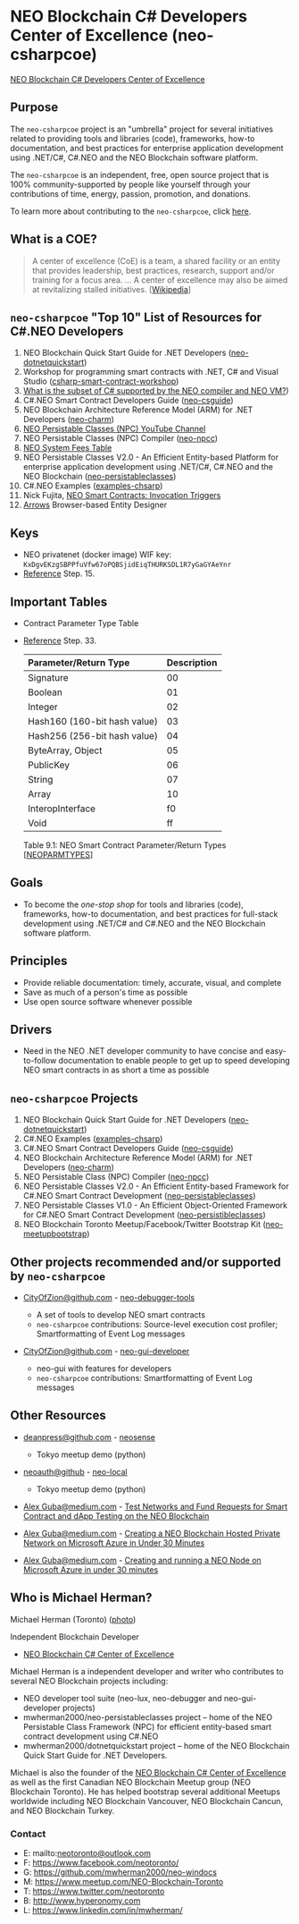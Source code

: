 ﻿# NEO Blockchain C# Developers Center of Excellence (neo-csharpcoe)

[NEO Blockchain C# Developers Center of Excellence](https://github.com/mwherman2000/neo-csharpcoe/blob/master/README.md)

## Purpose

The `neo-csharpcoe` project is an "umbrella" project for several initiatives related to providing tools and libraries (code), frameworks, how-to documentation, and best practices for enterprise application development using .NET/C#, C#.NEO and the NEO Blockchain software platform.

The `neo-csharpcoe` is an independent, free, open source project that is 100% community-supported by people like yourself through your contributions of time, energy, passion, promotion, and donations.  

To learn more about contributing to the `neo-csharpcoe`, click [here](https://github.com/mwherman2000/neo-csharpcoe/blob/master/CONTRIBUTE.md).

## What is a COE?

>A center of excellence (CoE) is a team, a shared facility or an entity that provides leadership, best practices, research, support and/or training for a focus area. ... A center of excellence may also be aimed at revitalizing stalled initiatives. [[Wikipedia](https://en.wikipedia.org/wiki/Center_of_excellence)]

## `neo-csharpcoe` "Top 10" List of Resources for C#.NEO Developers

1. NEO Blockchain Quick Start Guide for .NET Developers ([neo-dotnetquickstart](https://github.com/mwherman2000/neo-dotnetquickstart/blob/master/README.md))
2. Workshop for programming smart contracts with .NET, C# and Visual Studio ([csharp-smart-contract-workshop](https://github.com/mwherman2000/csharp-smart-contract-workshop/blob/master/README.md))
3. [What is the subset of C# supported by the NEO compiler and NEO VM?](https://github.com/mwherman2000/neo-persistibleclasses/blob/master/README.md#what-is-the-subset-of-c-supported-by-the-neo-compiler-and-neo-vm))
4. C#.NEO Smart Contract Developers Guide ([neo-csguide](https://github.com/mwherman2000/neo-csguide))
5. NEO Blockchain Architecture Reference Model (ARM) for .NET Developers ([neo-charm](https://github.com/mwherman2000/neo-charm))
6. [NEO Persistable Classes (NPC) YouTube Channel](https://www.youtube.com/playlist?list=PLU-rWqHm5p46bIDXPNf4c2JP_AOkopnV5)
7. NEO Persistable Classes (NPC) Compiler ([neo-npcc](https://github.com/mwherman2000/neo-npcc))
8. [NEO System Fees Table](http://docs.neo.org/en-us/sc/systemfees.html)
9. NEO Persistable Classes V2.0 - An Efficient Entity-based Platform for enterprise application development using .NET/C#, C#.NEO and the NEO Blockchain ([neo-persistableclasses](https://github.com/mwherman2000/neo-persistableclasses))
10. C#.NEO Examples ([examples-chsarp](https://github.com/mwherman2000/examples-csharp/blob/master/README.md))
11. Nick Fujita, [NEO Smart Contracts: Invocation Triggers](https://medium.com/@nickfujita/neo-smart-contracts-invocation-triggers-490f945902e1)
12. [Arrows](http://www.apcjones.com/arrows/#) Browser-based Entity Designer   

## Keys

* NEO privatenet (docker image) WIF key: `KxDgvEKzgSBPPfuVfw67oPQBSjidEiqTHURKSDL1R7yGaGYAeYnr` 
* [Reference](https://github.com/mwherman2000/neo-dotnetquickstart/blob/master/EN-us/09-deploytestsmartcontract.md) Step. 15.

## Important Tables

* Contract Parameter Type Table 
* [Reference](https://github.com/mwherman2000/neo-dotnetquickstart/blob/master/EN-us/09-deploytestsmartcontract.md) Step. 33.


    Parameter/Return&nbsp;Type | Description |
    :--------|:---------------------- |
    Signature|00|
    Boolean|01|
    Integer|02|
    Hash160 (160-bit hash value)|03|
    Hash256 (256-bit hash value)|04|
    ByteArray, Object|05|
    PublicKey|06|
    String|07|
    Array|10|
    InteropInterface|f0|   
    Void|ff|
    
    Table 9.1: NEO Smart Contract Parameter/Return Types [[NEOPARMTYPES](http://docs.neo.org/en-us/sc/tutorial/Parameter.html)]


## Goals

* To become the *one-stop shop* for tools and libraries (code), frameworks, how-to documentation, and best practices for full-stack development using .NET/C# and C#.NEO and the NEO Blockchain software platform.

## Principles

* Provide reliable documentation: timely, accurate, visual, and complete
* Save as much of a person's time as possible
* Use open source software whenever possible

## Drivers

* Need in the NEO .NET developer community to have concise and easy-to-follow documentation to enable people to get up to speed developing NEO smart contracts in as short a time as possible

## `neo-csharpcoe` Projects

1. NEO Blockchain Quick Start Guide for .NET Developers ([neo-dotnetquickstart](https://github.com/mwherman2000/neo-dotnetquickstart))
2. C#.NEO Examples ([examples-chsarp](https://github.com/mwherman2000/examples-csharp))
3. C#.NEO Smart Contract Developers Guide ([neo-csguide](https://github.com/mwherman2000/neo-csguide))
4. NEO Blockchain Architecture Reference Model (ARM) for .NET Developers ([neo-charm](https://github.com/mwherman2000/neo-charm))
5. NEO Persistable Class (NPC) Compiler ([neo-npcc](https://github.com/mwherman2000/neo-npcc))
6. NEO Persistable Classes V2.0 - An Efficient Entity-based Framework for C#.NEO Smart Contract Development ([neo-persistableclasses](https://github.com/mwherman2000/neo-persistableclasses))
7. NEO Persistable Classes V1.0 - An Efficient Object-Oriented Framework for C#.NEO Smart Contract Development ([neo-persistibleclasses](https://github.com/mwherman2000/neo-persistibleclasses))
8. NEO Blockchain Toronto Meetup/Facebook/Twitter Bootstrap Kit ([neo-meetupbootstrap](https://github.com/mwherman2000/neo-meetupbootstrap))

## Other projects recommended and/or supported by `neo-csharpcoe`

* [CityOfZion@github.com](https://github.com/CityOfZion) - [neo-debugger-tools](https://github.com/CityOfZion/neo-debugger-tools)

   * A set of tools to develop NEO smart contracts
   * `neo-csharpcoe` contributions: Source-level execution cost profiler; Smartformatting of Event Log messages

* [CityOfZion@github.com](https://github.com/CityOfZion) - [neo-gui-developer](https://github.com/CityOfZion/neo-gui-developer)

   * neo-gui with features for developers
   * `neo-csharpcoe` contributions: Smartformatting of Event Log messages

## Other Resources

* [deanpress@github.com](https://github.com/deanpress) - [neosense](https://github.com/deanpress/neosense)

   * Tokyo meetup demo (python)

* [neoauth@github](https://github.com/neoauth) - [neo-local](https://github.com/neoauth/neo-local)

   * Tokyo meetup demo (python)

* [Alex Guba@medium.com](https://medium.com/@gubanotorious) - [Test Networks and Fund Requests for Smart Contract and dApp Testing on the NEO Blockchain](https://medium.com/@gubanotorious/test-networks-and-fund-requests-for-smart-contract-and-dapp-testing-on-the-neo-blockchain-583a1795412)

* [Alex Guba@medium.com](https://medium.com/@gubanotorious) - [Creating a NEO Blockchain Hosted Private Network on Microsoft Azure in Under 30 Minutes](https://medium.com/@gubanotorious/creating-a-neo-blockchain-hosted-private-network-on-microsoft-azure-in-under-30-minutes-4d38c6bf6f3c)

* [Alex Guba@medium.com](https://medium.com/@gubanotorious) - [Creating and running a NEO Node on Microsoft Azure in under 30 minutes](https://medium.com/@gubanotorious/creating-and-running-a-neo-node-on-microsoft-azure-in-under-30-minutes-ad8d79b9edf)

## Who is Michael Herman?

Michael Herman (Toronto) ([photo](https://raw.githubusercontent.com/mwherman2000/neo-dotnetquickstart/master/EN-us/images/mwherman2000.jpg))

Independent Blockchain Developer
* [NEO Blockchain C# Center of Excellence](https://github.com/mwherman2000/neo-csharpcoe/blob/master/README.md)

Michael Herman is a independent developer and writer who contributes to several NEO Blockchain projects including:
* NEO developer tool suite (neo-lux, neo-debugger and neo-gui-developer projects)
* mwherman2000/neo-persistableclasses project – home of the NEO Persistable Class Framework (NPC) for efficient entity-based smart contract development using C#.NEO
* mwherman2000/dotnetquickstart project – home of the NEO Blockchain Quick Start Guide for .NET Developers. 

Michael is also the founder of the [NEO Blockchain C# Center of Excellence](https://github.com/mwherman2000/neo-csharpcoe/blob/master/README.md) as well as the first Canadian NEO Blockchain Meetup group (NEO Blockchain Toronto). He has helped bootstrap several additional Meetups worldwide including NEO Blockchain Vancouver, NEO Blockchain Cancun, and NEO Blockchain Turkey.

### Contact

* E: mailto:neotoronto@outlook.com
* F: https://www.facebook.com/neotoronto/
* G: https://github.com/mwherman2000/neo-windocs
* M: https://www.meetup.com/NEO-Blockchain-Toronto
* T: https://www.twitter.com/neotoronto
* B: http://www.hyperonomy.com
* L: https://www.linkedin.com/in/mwherman/ 

